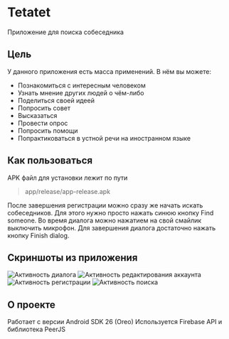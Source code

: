 # Tetatet

Приложение для поиска собеседника

## Цель

У данного приложения есть масса применений.
В нём вы можете:
- Познакомиться с интересным человеком
- Узнать мнение других людей о чём-либо
- Поделиться своей идеей
- Попросить совет
- Высказаться
- Провести опрос
- Попросить помощи
- Попрактиковаться в устной речи на иностранном языке

## Как пользоваться

APK файл для установки лежит по пути
> app/release/app-release.apk

После завершения регистрации можно сразу же начать искать собеседников.
Для этого нужно просто нажать синюю кнопку Find someone.
Во время диалога можно нажатием на свой смайлик выключить микрофон.
Для завершения диалога достаточно нажать кнопку Finish dialog.

## Скриншоты из приложения

![Активность диалога](https://ibb.co/MkwSM0r)
![Активность редактирования аккаунта](https://ibb.co/gRpJvVK)
![Активность регистрации](https://ibb.co/SBVx51k)
![Активность поиска](https://ibb.co/HNPVCkX)

## О проекте

Работает с версии Android SDK 26 (Oreo)
Используется Firebase API и библиотека PeerJS
